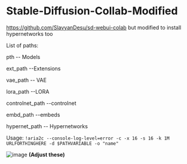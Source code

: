 # Stable-Diffusion-Collab-Modified
https://github.com/SlavyanDesu/sd-webui-colab but modified to install hypernetworks too


List of paths:

pth -- Models

ext_path --Extensions

vae_path -- VAE

lora_path --LORA

controlnet_path --controlnet

embd_path --embeds

hypernet_path -- Hypernetworks

Usage: `!aria2c --console-log-level=error -c -x 16 -s 16 -k 1M URLFORTHINGHERE -d $PATHVARIABLE -o "name"`

![image](https://user-images.githubusercontent.com/73775954/226098890-839c1241-2976-4def-8e13-8cbb43fb2c18.png)
**(Adjust these)**
